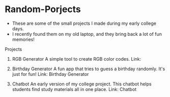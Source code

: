 # Random-Porjects
- These are some of the small projects I made during my early college days. 
- I recently found them on my old laptop, and they bring back a lot of fun memories!

Projects
1. RGB Generator
A simple tool to create RGB color codes.
Link: 

2. Birthday Generator
A fun app that tries to guess a birthday randomly. It's just for fun!
Link: Birthday Generator

3. Chatbot
An early version of my college project. This chatbot helps students find study materials all in one place.
Link: Chatbot

